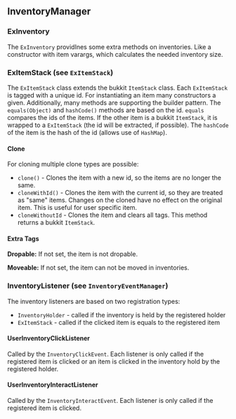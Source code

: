 ## InventoryManager

### ExInventory

The `ExInventory` providInes some extra methods on inventories. Like a constructor with item varargs, which calculates
the needed inventory size.

### ExItemStack (see `ExItemStack`)

The `ExItemStack` class extends the bukkit `ItemStack` class. Each `ExItemStack` is tagged with a unique id. For
instantiating an item many constructors a given. Additionally, many methods are supporting the builder pattern.
The `equals(Object)` and `hashCode()` methods are based on the id. `equals` compares the ids of the items. If the other
item is a bukkit `ItemStack`, it is wrapped to a `ExItemStack` (the id will be extracted, if possible). The `hashCode`
of the item is the hash of the id (allows use of `HashMap`).

#### Clone

For cloning multiple clone types are possible:

- `clone()` - Clones the item with a new id, so the items are no longer the same.
- `cloneWithId()` - Clones the item with the current id, so they are treated as "same" items. Changes on the cloned have
  no effect on the original item. This is useful for user specific item.
- `cloneWithoutId` - Clones the item and clears all tags. This method returns a bukkit `ItemStack`.

#### Extra Tags

**Dropable:**
If not set, the item is not dropable.

**Moveable:**
If not set, the item can not be moved in inventories.

### InventoryListener (see `InventoryEventManager`)

The inventory listeners are based on two registration types:

- `InventoryHolder` - called if the inventory is held by the registered holder
- `ExItemStack` - called if the clicked item is equals to the registered item

#### UserInventoryClickListener

Called by the `InventoryClickEvent`. Each listener is only called if the registered item is clicked or an item is
clicked in the inventory hold by the registered holder.

#### UserInventoryInteractListener

Called by the `InventoryInteractEvent`. Each listener is only called if the registered item is clicked.